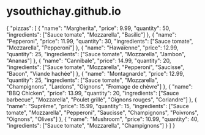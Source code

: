 # ysouthichay.github.io
{
    "pizzas": [
      {
        "name": "Margherita",
        "price": 9.99,
        "quantity": 50,
        "ingredients": ["Sauce tomate", "Mozzarella", "Basilic"]
      },
      {
        "name": "Pepperoni",
        "price": 11.99,
        "quantity": 30,
        "ingredients": ["Sauce tomate", "Mozzarella", "Pepperoni"]
      },
      {
        "name": "Hawaïenne",
        "price": 12.99,
        "quantity": 25,
        "ingredients": ["Sauce tomate", "Mozzarella", "Jambon", "Ananas"]
      },
      {
        "name": "Cannibale",
        "price": 14.99,
        "quantity": 20,
        "ingredients": ["Sauce tomate", "Mozzarella", "Pepperoni", "Saucisse", "Bacon", "Viande hachée"]
      },
      {
        "name": "Montagnarde",
        "price": 12.99,
        "quantity": 25,
        "ingredients": ["Sauce tomate", "Mozzarella", "Champignons", "Lardons", "Oignons", "Fromage de chèvre"]
      },
      {
        "name": "BBQ Chicken",
        "price": 13.99,
        "quantity": 20,
        "ingredients": ["Sauce barbecue", "Mozzarella", "Poulet grillé", "Oignons rouges", "Coriandre"]
      },
      {
        "name": "Suprême",
        "price": 15.99,
        "quantity": 15,
        "ingredients": ["Sauce tomate", "Mozzarella", "Pepperoni", "Saucisse", "Champignons", "Poivrons", "Oignons", "Olives"]
      },
      {
        "name": "Mushroom",
        "price": 10.99,
        "quantity": 40,
        "ingredients": ["Sauce tomate", "Mozzarella", "Champignons"]
      }
    ]
  }
